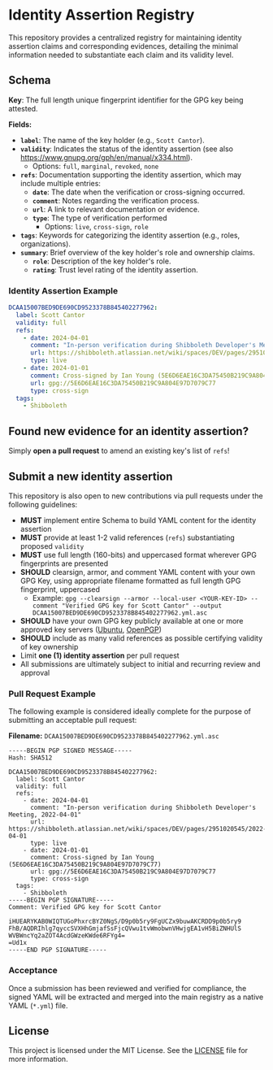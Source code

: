 # Identity Assertion Registry

This repository provides a centralized registry for maintaining identity assertion claims and corresponding evidences, detailing the minimal information needed to substantiate each claim and its validity level.

## Schema
**Key**: The full length unique fingerprint identifier for the GPG key being attested.

**Fields:**
- **`label`**: The name of the key holder (e.g., `Scott Cantor`).
- **`validity`**: Indicates the status of the identity assertion (see also https://www.gnupg.org/gph/en/manual/x334.html).
  - Options: `full`, `marginal`, `revoked`, `none`
- **`refs`**: Documentation supporting the identity assertion, which may include multiple entries:
  - **`date`**: The date when the verification or cross-signing occurred.
  - **`comment`**: Notes regarding the verification process.
  - **`url`**: A link to relevant documentation or evidence.
  - **`type`**: The type of verification performed
    - Options: `live`, `cross-sign`, `role`
- **`tags`**: Keywords for categorizing the identity assertion (e.g., roles, organizations).
- **`summary`**: Brief overview of the key holder's role and ownership claims.
  - **`role`**: Description of the key holder's role.
  - **`rating`**: Trust level rating of the identity assertion.

### Identity Assertion Example

```yaml
DCAA15007BED9DE690CD9523378B845402277962:
  label: Scott Cantor
  validity: full
  refs:
    - date: 2024-04-01
      comment: "In-person verification during Shibboleth Developer's Meeting, 2022-04-01"
      url: https://shibboleth.atlassian.net/wiki/spaces/DEV/pages/2951020545/2022-04-01
      type: live
    - date: 2024-01-01
      comment: Cross-signed by Ian Young (5E6D6EAE16C3DA75450B219C9A804E97D7079C77)
      url: gpg://5E6D6EAE16C3DA75450B219C9A804E97D7079C77
      type: cross-sign
  tags:
    - Shibboleth
```

## Found new evidence for an identity assertion?
Simply **open a pull request** to amend an existing key's list of `refs`!

## Submit a new identity assertion
This repository is also open to new contributions via pull requests under the following guidelines:

- **MUST** implement entire Schema to build YAML content for the identity assertion
- **MUST** provide at least 1-2 valid references (`refs`) substantiating proposed `validity`
- **MUST** use full length (160-bits) and uppercased format wherever GPG fingerprints are presented
- **SHOULD** clearsign, armor, and comment YAML content with your own GPG Key, using appropriate filename formatted as full length GPG fingerprint, uppercased
  - Example: `gpg --clearsign --armor --local-user <YOUR-KEY-ID> --comment "Verified GPG key for Scott Cantor" --output DCAA15007BED9DE690CD9523378B845402277962.yml.asc`
- **SHOULD** have your own GPG key publicly available at one or more approved key servers ([Ubuntu](https://keyserver.ubuntu.com/), [OpenPGP](https://keys.openpgp.org/))
- **SHOULD** include as many valid references as possible certifying validity of key ownership
- Limit **one (1) identity assertion** per pull request
- All submissions are ultimately subject to initial and recurring review and approval

### Pull Request Example
The following example is considered ideally complete for the purpose of submitting an acceptable pull request:

**Filename:** `DCAA15007BED9DE690CD9523378B845402277962.yml.asc`

```
-----BEGIN PGP SIGNED MESSAGE-----
Hash: SHA512

DCAA15007BED9DE690CD9523378B845402277962:
  label: Scott Cantor
  validity: full
  refs:
    - date: 2024-04-01
      comment: "In-person verification during Shibboleth Developer's Meeting, 2022-04-01"
      url: https://shibboleth.atlassian.net/wiki/spaces/DEV/pages/2951020545/2022-04-01
      type: live
    - date: 2024-01-01
      comment: Cross-signed by Ian Young (5E6D6EAE16C3DA75450B219C9A804E97D7079C77)
      url: gpg://5E6D6EAE16C3DA75450B219C9A804E97D7079C77
      type: cross-sign
  tags:
    - Shibboleth
-----BEGIN PGP SIGNATURE-----
Comment: Verified GPG key for Scott Cantor

iHUEARYKAB0WIQTUGoPhxrcBYZ0NgS/D9p0b5ry9FgUCZx9buwAKCRDD9p0b5ry9
FhB/AQDRIhlg7qyccSVXHhGmjafSsFjcQVwu1tvWmobwnVHwjgEA1vH5BiZNHUlS
WVBWncYq2aZOT4AcdGWzeKWde6RFYg4=
=Ud1x
-----END PGP SIGNATURE-----
```

### Acceptance
Once a submission has been reviewed and verified for compliance, the signed YAML will be extracted and merged into the main registry as a native YAML (`*.yml`) file.

## License

This project is licensed under the MIT License. See the [LICENSE](LICENSE) file for more information.
